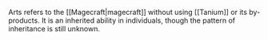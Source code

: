 Arts refers to the [[Magecraft|magecraft]] without using [[Tanium]] or its by-products. It is an inherited ability in individuals, though the pattern of inheritance is still unknown. 